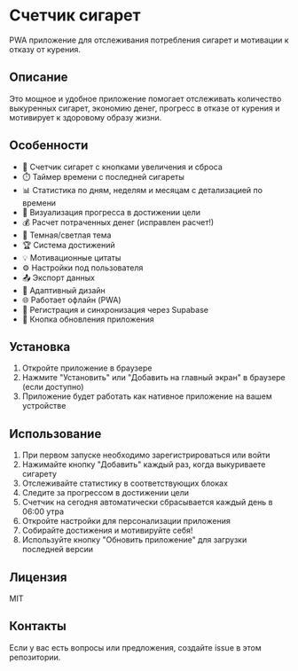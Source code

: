 # Счетчик сигарет

PWA приложение для отслеживания потребления сигарет и мотивации к отказу от курения.

## Описание

Это мощное и удобное приложение помогает отслеживать количество выкуренных сигарет, экономию денег, прогресс в отказе от курения и мотивирует к здоровому образу жизни.

## Особенности

- 🚬 Счетчик сигарет с кнопками увеличения и сброса
- ⏱️ Таймер времени с последней сигареты
- 📊 Статистика по дням, неделям и месяцам с детализацией по времени
- 🎯 Визуализация прогресса в достижении цели
- 💰 Расчет потраченных денег (исправлен расчет!)
- 🌙 Темная/светлая тема
- 🏆 Система достижений
- 💡 Мотивационные цитаты
- ⚙️ Настройки под пользователя
- 📤 Экспорт данных
- 📱 Адаптивный дизайн
- 🌐 Работает офлайн (PWA)
- 🔐 Регистрация и синхронизация через Supabase
- 🔄 Кнопка обновления приложения

## Установка

1. Откройте приложение в браузере
2. Нажмите "Установить" или "Добавить на главный экран" в браузере (если доступно)
3. Приложение будет работать как нативное приложение на вашем устройстве

## Использование

1. При первом запуске необходимо зарегистрироваться или войти
2. Нажимайте кнопку "Добавить" каждый раз, когда выкуриваете сигарету
3. Отслеживайте статистику в соответствующих блоках
4. Следите за прогрессом в достижении цели
5. Счетчик на сегодня автоматически сбрасывается каждый день в 06:00 утра
6. Откройте настройки для персонализации приложения
7. Собирайте достижения и мотивируйте себя!
8. Используйте кнопку "Обновить приложение" для загрузки последней версии

## Лицензия

MIT

## Контакты

Если у вас есть вопросы или предложения, создайте issue в этом репозитории.
